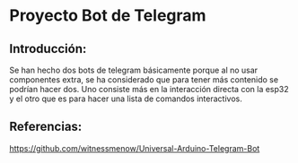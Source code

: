 # Proyecto Bot de Telegram
## Introducción:
Se han hecho dos bots de telegram básicamente porque al no usar componentes extra, se ha considerado que para tener más contenido se podrían hacer dos. 
Uno consiste más en la interacción directa con la esp32 y el otro que es para hacer una lista de comandos interactivos.
## Referencias:
https://github.com/witnessmenow/Universal-Arduino-Telegram-Bot

